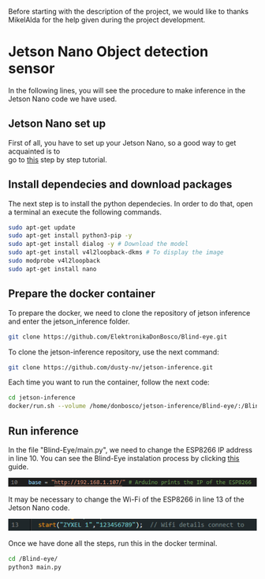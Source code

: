 Before starting with the description of the project, we would like to thanks MikelAlda for the help given during the project development.
# Jetson Nano Object detection sensor

In the following lines, you will see the procedure to make inference in the Jetson Nano code we have used.

## Jetson Nano set up
First of all, you have to set up your Jetson Nano, so a good way to get acquainted is to  
go to [this](https://developer.nvidia.com/embedded/learn/get-started-jetson-nano-devkit#intro) step by step tutorial.

## Install dependecies and download packages

The next step is to install the python dependecies. In order to do that, open a terminal an execute the following commands.

```bash
sudo apt-get update
sudo apt-get install python3-pip -y
sudo apt-get install dialog -y # Download the model
sudo apt-get install v4l2loopback-dkms # To display the image
sudo modprobe v4l2loopback
sudo apt-get install nano 
```

## Prepare the docker container

To prepare the docker, we need to clone the repository of jetson inference and enter the jetson_inference folder.
```bash
git clone https://github.com/ElektronikaDonBosco/Blind-eye.git

```

To clone the jetson-inference repository, use the next command:

```bash
git clone https://github.com/dusty-nv/jetson-inference.git


```

Each time you want to run the container, follow the next code:

```bash
cd jetson-inference
docker/run.sh --volume /home/donbosco/jetson-inference/Blind-eye/:/Blind-eye #You must use your own computer path.
```

## Run inference

In the file "Blind-Eye/main.py", we need to change the ESP8266 IP address in line 10. You can see the Blind-Eye instalation process by clicking [this](https://github.com/ElektronikaDonBosco/Blind-Eye) guide.


![](assets/2023-05-03_101412.png)

It may be necessary to change the Wi-Fi of the ESP8266 in line 13 of the Jetson Nano code.

![](assets/2023-05-03_101304.png)

Once we have done all the steps, run this in the docker terminal.
 
```bash
cd /Blind-eye/
python3 main.py
```
